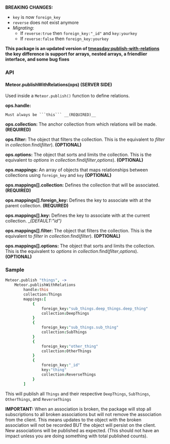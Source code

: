 __BREAKING CHANGES:__
* ```key``` is now ```foreign_key```
* ```reverse``` does not exist anymore
* _Migrating_:
	* If ```reverse:true``` then ```foreign_key:"_id"``` and ```key:yourkey```
	* If ```reverse:false``` then ```foreign_key:yourkey```

__This package is an updated version of [tmeasday:publish-with-relations](https://atmospherejs.com/tmeasday/publish-with-relations) the key difference is support for arrays, nested arrays, a friendlier interface, and some bug fixes__

### API
#### Meteor.publishWithRelations(ops) (SERVER SIDE)
Used inside a ```Meteor.publish()``` function to define relations.

__ops.handle:__

	Must always be ```this``` __(REQUIRED)__

__ops.collection:__
	The anchor collection from which relations will be made. __(REQUIRED)__

__ops.filter:__
	The object that filters the collection. This is the equivalent to _filter_ in _collection_.find(_filter_).  __(OPTIONAL)__

__ops.options:__
	The object that sorts and limits the collection. This is the equivalent to _options_ in _collection_.find(_filter_,_options_). __(OPTIONAL)__

__ops.mappings:__
	An array of objects that maps relationships between collections using ```foreign_key``` and ```key``` __(OPTIONAL)__

__ops.mappings[].collection:__
	Defines the collection that will be associated. __(REQUIRED)__

__ops.mappings[].foreign_key:__
	Defines the key to associate with at the parent collection. __(REQUIRED)__

__ops.mappings[].key:__
	Defines the key to associate with at the current collection. __(DEFAULT:"_id")__

__ops.mappings[].filter:__
	The object that filters the collection. This is the equivalent to _filter_ in _collection_.find(_filter_).  __(OPTIONAL)__

__ops.mappings[].options:__
	The object that sorts and limits the collection. This is the equivalent to _options_ in _collection_.find(_filter_,_options_). __(OPTIONAL)__

### Sample
```coffeescript
Meteor.publish "things", ->
	Meteor.publishWithRelations
		handle:this
		collection:Things
		mappings:[
			{
				foreign_key:"sub_things.deep_things.deep_thing"
				collection:DeepThings
			}
			{
				foreign_key:"sub_things.sub_thing"
				collection:SubThings
			}
			{
				foreign_key:"other_thing"
				collection:OtherThings
			}
			{
				foreign_key:"_id"
				key:"thing"
				collection:ReverseThings
			}
		]
```

This will publish all ```Things``` and their respective ```DeepThings```, ```SubThings```, ```OtherThings```, and ```ReverseThings```

__IMPORTANT:__ When an association is broken, the package will stop all subscriptions to all broken associations but will not remove the association from the client. This means updates to the object with the broken association will not be recorded BUT the object will persist on the client. New associations will be published as expected. (This should not have an impact unless you are doing something with total published counts).


